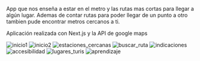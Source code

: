 
App que nos enseña a estar en el metro y las rutas mas cortas para llegar a algún lugar. Ademas de contar rutas para poder llegar de un punto a otro tambien pude encontrar metros cercanos a ti.

Aplicación realizada con Next.js y la API de google maps

![inicio1](https://github.com/JJM3RLIN/MetroGo/assets/86682929/3841f2a7-af18-49f0-8d7f-234298fcaeb3)
![inicio2](https://github.com/JJM3RLIN/MetroGo/assets/86682929/d9398815-2c9f-477b-84fd-d163cd904ebd)
![estaciones_cercanas](https://github.com/JJM3RLIN/MetroGo/assets/86682929/e0ef3b81-a4fd-4f79-9d63-06ef5a80484d)
![buscar_ruta](https://github.com/JJM3RLIN/MetroGo/assets/86682929/4e0aafa8-557a-4351-8a59-263432df0d7d)
![indicaciones](https://github.com/JJM3RLIN/MetroGo/assets/86682929/cb6cf960-6c45-42da-b4dc-3b0a1490c87e)
![accesibilidad](https://github.com/JJM3RLIN/MetroGo/assets/86682929/d0021fd7-72e4-43fe-bb6d-3529a60e4ba9)
![lugares_turis](https://github.com/JJM3RLIN/MetroGo/assets/86682929/22aca87a-d75d-4e06-9f95-03315e2e93c7)
![aprendizaje](https://github.com/JJM3RLIN/MetroGo/assets/86682929/5c989f03-dcc0-4631-8c24-564e84fc91ac)
